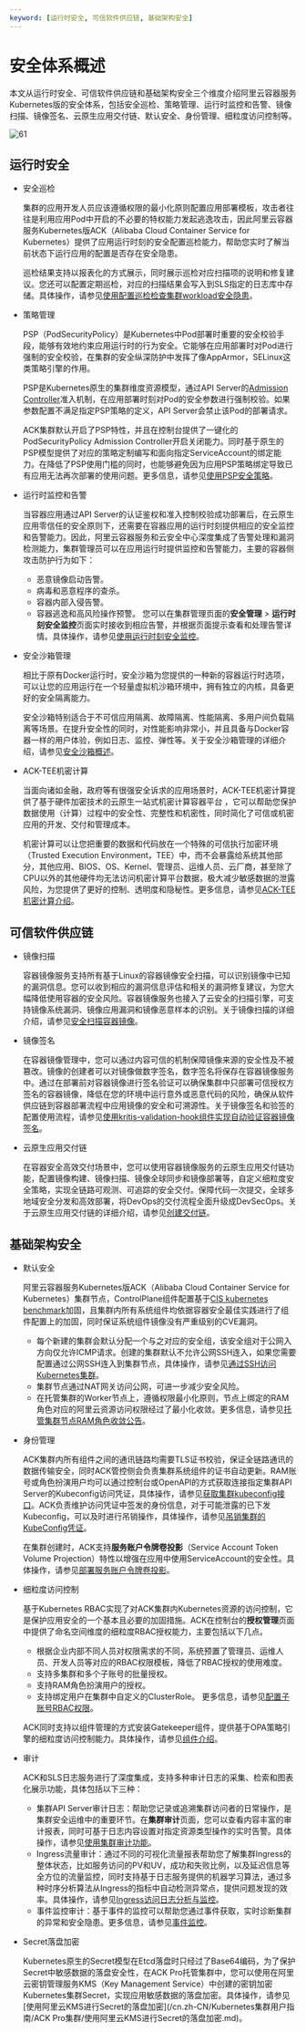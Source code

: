 ```yaml
---
keyword: [运行时安全, 可信软件供应链, 基础架构安全]
---
```


# 安全体系概述

本文从运行时安全、可信软件供应链和基础架构安全三个维度介绍阿里云容器服务Kubernetes版的安全体系，包括安全巡检、策略管理、运行时监控和告警、镜像扫描、镜像签名、云原生应用交付链、默认安全、身份管理、细粒度访问控制等。

![61](https://static-aliyun-doc.oss-accelerate.aliyuncs.com/assets/img/zh-CN/3818728061/p203109.png)

## 运行时安全

-   安全巡检

    集群的应用开发人员应该遵循权限的最小化原则配置应用部署模板，攻击者往往是利用应用Pod中开启的不必要的特权能力发起逃逸攻击，因此阿里云容器服务Kubernetes版ACK（Alibaba Cloud Container Service for Kubernetes）提供了应用运行时刻的安全配置巡检能力，帮助您实时了解当前状态下运行应用的配置是否存在安全隐患。

    巡检结果支持以报表化的方式展示，同时展示巡检对应扫描项的说明和修复建议。您还可以配置定期巡检，对应的扫描结果会写入到SLS指定的日志库中存储。具体操作，请参见[使用配置巡检检查集群workload安全隐患](/cn.zh-CN/Kubernetes集群用户指南/安全管理/安全中心/使用配置巡检检查集群workload安全隐患.md)。

-   策略管理

    PSP（PodSecurityPolicy）是Kubernetes中Pod部署时重要的安全校验手段，能够有效地约束应用运行时的行为安全。它能够在应用部署时对Pod进行强制的安全校验，在集群的安全纵深防护中发挥了像AppArmor，SELinux这类策略引擎的作用。

    PSP是Kubernetes原生的集群维度资源模型，通过API Server的[Admission Controller](https://kubernetes.io/blog/2019/03/21/a-guide-to-kubernetes-admission-controllers/)准入机制，在应用部署时刻对Pod的安全参数进行强制校验。如果参数配置不满足指定PSP策略的定义，API Server会禁止该Pod的部署请求。

    ACK集群默认开启了PSP特性，并且在控制台提供了一键化的PodSecurityPolicy Admission Controller开启关闭能力。同时基于原生的PSP模型提供了对应的策略定制编写和面向指定ServiceAccount的绑定能力。在降低了PSP使用门槛的同时，也能够避免因为应用PSP策略绑定导致已有应用无法再次部署的使用问题。更多信息，请参见[使用PSP安全策略](/cn.zh-CN/Kubernetes集群用户指南/安全管理/安全中心/使用PSP安全策略.md)。

-   运行时监控和告警

    当容器应用通过API Server的认证鉴权和准入控制校验成功部署后，在云原生应用零信任的安全原则下，还需要在容器应用的运行时刻提供相应的安全监控和告警能力。因此，阿里云容器服务和云安全中心深度集成了告警处理和漏洞检测能力，集群管理员可以在应用运行时提供监控和告警能力，主要的容器侧攻击防护行为如下：

    -   恶意镜像启动告警。
    -   病毒和恶意程序的查杀。
    -   容器内部入侵告警。
    -   容器逃逸和高风险操作预警。
    您可以在集群管理页面的**安全管理** \> **运行时刻安全监控**页面实时接收到相应告警，并根据页面提示查看和处理告警详情。具体操作，请参见[使用运行时刻安全监控](/cn.zh-CN/Kubernetes集群用户指南/安全管理/安全中心/使用运行时刻安全监控.md)。

-   安全沙箱管理

    相比于原有Docker运行时，安全沙箱为您提供的一种新的容器运行时选项，可以让您的应用运行在一个轻量虚拟机沙箱环境中，拥有独立的内核，具备更好的安全隔离能力。

    安全沙箱特别适合于不可信应用隔离、故障隔离、性能隔离、多用户间负载隔离等场景。在提升安全性的同时，对性能影响非常小，并且具备与Docker容器一样的用户体验，例如日志、监控、弹性等。关于安全沙箱管理的详细介绍，请参见[安全沙箱概述](/cn.zh-CN/Kubernetes集群用户指南/安全沙箱管理/安全沙箱概述.md)。

-   ACK-TEE机密计算

    当面向诸如金融，政府等有很强安全诉求的应用场景时，ACK-TEE机密计算提供了基于硬件加密技术的云原生一站式机密计算容器平台 ，它可以帮助您保护数据使用（计算）过程中的安全性、完整性和机密性，同时简化了可信或机密应用的开发、交付和管理成本。

    机密计算可以让您把重要的数据和代码放在一个特殊的可信执行加密环境（Trusted Execution Environment，TEE）中，而不会暴露给系统其他部分，其他应用、BIOS、OS、Kernel、管理员、运维人员、云厂商，甚至除了CPU以外的其他硬件均无法访问机密计算平台数据，极大减少敏感数据的泄露风险，为您提供了更好的控制、透明度和隐秘性。更多信息，请参见[ACK-TEE机密计算介绍](/cn.zh-CN/Kubernetes集群用户指南/ACK-TEE机密计算/ACK-TEE机密计算介绍.md)。


## 可信软件供应链

-   镜像扫描

    容器镜像服务支持所有基于Linux的容器镜像安全扫描，可以识别镜像中已知的漏洞信息。您可以收到相应的漏洞信息评估和相关的漏洞修复建议，为您大幅降低使用容器的安全风险。容器镜像服务也接入了云安全的扫描引擎，可支持镜像系统漏洞、镜像应用漏洞和镜像恶意样本的识别。关于镜像扫描的详细介绍，请参见[安全扫描容器镜像]()。

-   镜像签名

    在容器镜像管理中，您可以通过内容可信的机制保障镜像来源的安全性及不被篡改。镜像的创建者可以对镜像做数字签名，数字签名将保存在容器镜像服务中。通过在部署前对容器镜像进行签名验证可以确保集群中只部署可信授权方签名的容器镜像，降低在您的环境中运行意外或恶意代码的风险，确保从软件供应链到容器部署流程中应用镜像的安全和可溯源性。关于镜像签名和验签的配置使用流程，请参见[使用kritis-validation-hook组件实现自动验证容器镜像签名](/cn.zh-CN/Kubernetes集群用户指南/应用管理/使用kritis-validation-hook组件实现自动验证容器镜像签名.md)。

-   云原生应用交付链

    在容器安全高效交付场景中，您可以使用容器镜像服务的云原生应用交付链功能，配置镜像构建、镜像扫描、镜像全球同步和镜像部署等，自定义细粒度安全策略，实现全链路可观测、可追踪的安全交付。保障代码一次提交，全球多地域安全分发和高效部署，将DevOps的交付流程全面升级成DevSecOps。关于云原生应用交付链的详细介绍，请参见[创建交付链]()。


## 基础架构安全

-   默认安全

    阿里云容器服务Kubernetes版ACK（Alibaba Cloud Container Service for Kubernetes）集群节点，ControlPlane组件配置基于[CIS kubernetes benchmark](https://www.cisecurity.org/benchmark/kubernetes/)加固，且集群内所有系统组件均依据容器安全最佳实践进行了组件配置上的加固，同时保证系统组件镜像没有严重级别的CVE漏洞。

    -   每个新建的集群会默认分配一个与之对应的安全组，该安全组对于公网入方向仅允许ICMP请求。创建的集群默认不允许公网SSH连入，如果您需要配置通过公网SSH连入到集群节点，具体操作，请参见[通过SSH访问Kubernetes集群](/cn.zh-CN/Kubernetes集群用户指南/集群管理/连接集群/通过SSH访问Kubernetes集群.md)。
    -   集群节点通过NAT网关访问公网，可进一步减少安全风险。
    -   在托管集群的Worker节点上，遵循权限最小化原则，节点上绑定的RAM角色对应的阿里云资源访问权限经过了最小化收敛。更多信息，请参见[托管集群节点RAM角色收敛公告](/cn.zh-CN/产品公告/托管集群节点RAM角色收敛公告.md)。
-   身份管理

    ACK集群内所有组件之间的通讯链路均需要TLS证书校验，保证全链路通讯的数据传输安全，同时ACK管控侧会负责集群系统组件的证书自动更新。RAM账号或角色扮演用户均可以通过控制台或OpenAPI的方式获取连接指定集群API Server的Kubeconfig访问凭证，具体操作，请参见[获取集群kubeconfig接口](/cn.zh-CN/API参考/集群/获取集群kubeconfig接口.md)。ACK负责维护访问凭证中签发的身份信息，对于可能泄露的已下发Kubeconfig，可以及时进行吊销操作，具体操作，请参见[吊销集群的KubeConfig凭证](/cn.zh-CN/Kubernetes集群用户指南/安全管理/吊销集群的KubeConfig凭证.md)。

    在集群创建时，ACK支持**服务账户令牌卷投影**（Service Account Token Volume Projection）特性以增强在应用中使用ServiceAccount的安全性。具体操作，请参见[部署服务账户令牌卷投影](/cn.zh-CN/Kubernetes集群用户指南/安全管理/部署服务账户令牌卷投影.md)。

-   细粒度访问控制

    基于Kubernetes RBAC实现了对ACK集群内Kubernetes资源的访问控制，它是保护应用安全的一个基本且必要的加固措施。ACK在控制台的**授权管理**页面中提供了命名空间维度的细粒度RBAC授权能力，主要包括以下几点。

    -   根据企业内部不同人员对权限需求的不同，系统预置了管理员、运维人员、开发人员等对应的RBAC权限模板，降低了RBAC授权的使用难度。
    -   支持多集群和多个子账号的批量授权。
    -   支持RAM角色扮演用户的授权。
    -   支持绑定用户在集群中自定义的ClusterRole。
    更多信息，请参见[配置子账号RBAC权限](/cn.zh-CN/Kubernetes集群用户指南/授权管理/配置子账号RBAC权限.md)。

    ACK同时支持以组件管理的方式安装Gatekeeper组件，提供基于OPA策略引擎的细粒度访问控制能力。具体操作，请参见[组件介绍](/cn.zh-CN/新功能发布记录/组件介绍与变更记录/gatekeepr/组件介绍.md)。

-   审计

    ACK和SLS日志服务进行了深度集成，支持多种审计日志的采集、检索和图表化展示功能，具体包括以下三种：

    -   集群API Server审计日志：帮助您记录或追溯集群访问者的日常操作，是集群安全运维中的重要环节。在**集群审计**页面，您可以查看内容丰富的审计报表，同时可基于日志内容设置对指定资源类型操作的实时告警。具体操作，请参见[使用集群审计功能](/cn.zh-CN/Kubernetes集群用户指南/安全管理/安全中心/使用集群审计功能.md)。
    -   Ingress流量审计：通过不同的可视化流量报表帮助您了解集群Ingress的整体状态，比如服务访问的PV和UV，成功和失败比例，以及延迟信息等全方位的流量监控，同时支持基于日志服务提供的机器学习算法，通过多种时序分析算法从Ingress的指标中自动检测异常点，提供问题发现的效率。具体操作，请参见[Ingress访问日志分析与监控](/cn.zh-CN/Kubernetes集群用户指南/网络管理/Ingress管理/Ingress访问日志分析与监控.md)。
    -   事件监控审计：基于事件的监控可以帮助您通过事件获取，实时诊断集群的异常和安全隐患。更多信息，请参见[事件监控](/cn.zh-CN/Kubernetes集群用户指南/监控管理/事件监控.md)。
-   Secret落盘加密

    Kubernetes原生的Secret模型在Etcd落盘时只经过了Base64编码，为了保护Secret中敏感数据的落盘安全性，在ACK Pro托管集群中，您可以使用在阿里云密钥管理服务KMS（Key Management Service）中创建的密钥加密Kubernetes集群Secret，实现应用敏感数据的落盘加密。具体操作，请参见[使用阿里云KMS进行Secret的落盘加密](/cn.zh-CN/Kubernetes集群用户指南/ACK Pro集群/使用阿里云KMS进行Secret的落盘加密.md)。



